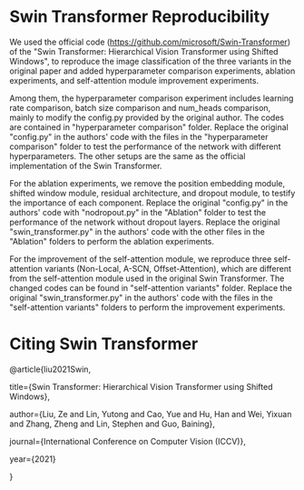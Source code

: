 # Swin Transformer Reproducibility

We used the official code (https://github.com/microsoft/Swin-Transformer) of the "Swin Transformer: Hierarchical Vision Transformer using Shifted Windows", to reproduce the image classification of the three variants in the original paper and added hyperparameter comparison experiments, ablation experiments, and self-attention module improvement experiments.

Among them, the hyperparameter comparison experiment includes learning rate comparison, batch size comparison and num_heads comparison, mainly to modify the config.py provided by the original author. The codes are contained in "hyperparameter comparison" folder. Replace the original "config.py" in the authors' code with the files in the "hyperparameter comparison" folder to test the performance of the network with different hyperparameters. The other setups are the same as the official implementation of the Swin Transformer. 

For the ablation experiments, we remove the position embedding module, shifted window module, residual architecture, and dropout module, to testify the importance of each component. 
Replace the original "config.py" in the authors' code with "nodropout.py" in the "Ablation" folder to test the performance of the network without dropout layers. 
Replace the original "swin_transformer.py" in the authors' code with the other files in the "Ablation" folders to perform the ablation experiments.

For the improvement of the self-attention module, we reproduce three self-attention variants (Non-Local, A-SCN, Offset-Attention), which are different from the self-attention module used in the original Swin Transformer. The changed codes can be found in "self-attention variants" folder. Replace the original "swin_transformer.py" in the authors' code with the files in the "self-attention variants" folders to perform the improvement experiments.






# Citing Swin Transformer

@article{liu2021Swin,

  title={Swin Transformer: Hierarchical Vision Transformer using Shifted Windows},
  
  author={Liu, Ze and Lin, Yutong and Cao, Yue and Hu, Han and Wei, Yixuan and Zhang, Zheng and Lin, Stephen and Guo, Baining},
  
  journal={International Conference on Computer Vision (ICCV)},
  
  year={2021}
  
}
